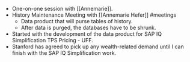 - One-on-one session with [[Annemarie]].
- History Maintenance Meeting with [[Annemarie Hefer]] #meetings
	- Data product that will purse tables of history.
	- After data is purged, the databases have to be shrunk.
- Started with the development of the data product for SAP IQ Simplification TPS Pricing - UFF.
- Stanford has agreed to pick up any wealth-related demand until I can finish with the SAP IQ Simplification work.